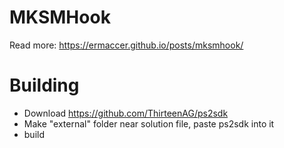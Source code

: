 # MKSMHook

Read more:
https://ermaccer.github.io/posts/mksmhook/

# Building
- Download https://github.com/ThirteenAG/ps2sdk
- Make "external" folder near solution file, paste ps2sdk into it
- build